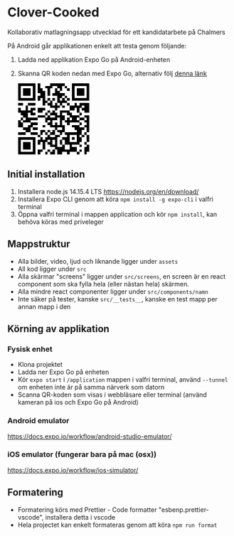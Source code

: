 # Clover-Cooked

Kollaborativ matlagningsapp utvecklad för ett kandidatarbete på Chalmers

På Android går applikationen enkelt att testa genom följande:

1. Ladda ned applikation Expo Go på Android-enheten
2. Skanna QR koden nedan med Expo Go, alternativ följ [denna länk](https://expo.io/@sponken/projects/clover-cooked)

   ![Expo qr](./expo_qr.png)

## Initial installation

1. Installera node.js 14.15.4 LTS <https://nodejs.org/en/download/>
2. Installera Expo CLI genom att köra `npm install -g expo-cli` i valfri terminal
3. Öppna valfri terminal i mappen application och kör `npm install`, kan behöva köras med priveleger

## Mappstruktur

- Alla bilder, video, ljud och liknande ligger under `assets`
- All kod ligger under `src`
- Alla skärmar "screens" ligger under `src/screens`,
  en screen är en react component som ska fylla hela (eller nästan hela) skärmen.
- Alla mindre react componenter ligger under `src/components/namn`
- Inte säker på tester, kanske `src/__tests__`, kanske en test mapp per annan mapp i den

## Körning av applikation

### Fysisk enhet

- Klona projektet
- Ladda ner Expo Go på enheten
- Kör `expo start` i `/application` mappen i valfri terminal, använd `--tunnel` om enheten inte är på samma närverk som datorn
- Scanna QR-koden som visas i webbläsare eller terminal (använd kameran på ios och Expo Go på Android)

### Android emulator

<https://docs.expo.io/workflow/android-studio-emulator/>

### iOS emulator (fungerar bara på mac (osx))

<https://docs.expo.io/workflow/ios-simulator/>

## Formatering

- Formatering körs med Prettier - Code formatter "esbenp.prettier-vscode", installera detta i vscode
- Hela projectet kan enkelt formateras genom att köra `npm run format`

